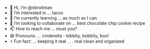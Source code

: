 - 👋 Hi, I’m @nbroitman
- 👀 I’m interested in ... tacos
- 🌱 I’m currently learning ... as much as I can
- 💞️ I’m looking to collaborate on ... best chocolate chip cookie recipe
- 📫 How to reach me ... must you?
- 😄 Pronouns: ... cinderella - bibbity, bobbity, boo!
- ⚡ Fun fact: ... keeping it real . . . real clean and organized

<!---
nbroitman/nbroitman is a ✨ special ✨ repository because its `README.md` (this file) appears on your GitHub profile.
You can click the Preview link to take a look at your changes.
--->

